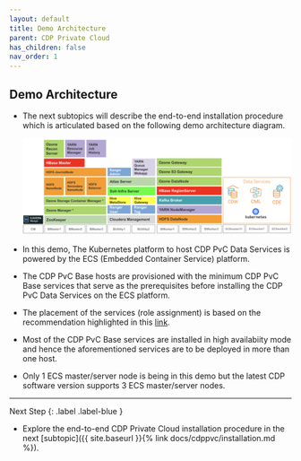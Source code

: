 ```yaml
---
layout: default
title: Demo Architecture
parent: CDP Private Cloud
has_children: false
nav_order: 1
---
```



## Demo Architecture
- The next subtopics will describe the end-to-end installation procedure which is articulated based on the following demo architecture diagram.

    ![](../../assets/images/logicalarch.png)


- In this demo, The Kubernetes platform to host CDP PvC Data Services is powered by the ECS (Embedded Container Service) platform.
- The CDP PvC Base hosts are provisioned with the minimum CDP PvC Base services that serve as the prerequisites before installing the CDP PvC Data Services on the ECS platform. 
- The placement of the services (role assignment) is based on the recommendation highlighted in this [link](https://docs.cloudera.com/cdp-private-cloud-base/7.1.7/installation/topics/cdpdc-runtime-cluster-hosts-role-assignments.html).
- Most of the CDP PvC Base services are installed in high availabiity mode and hence the aforementioned services are to be deployed in more than one host.
- Only 1 ECS master/server node is being in this demo but the latest CDP software version supports 3 ECS master/server nodes.

---    
   Next Step
   {: .label .label-blue } 
   
- Explore the end-to-end CDP Private Cloud installation procedure in the next [subtopic]({{ site.baseurl }}{% link docs/cdppvc/installation.md %}).
        
